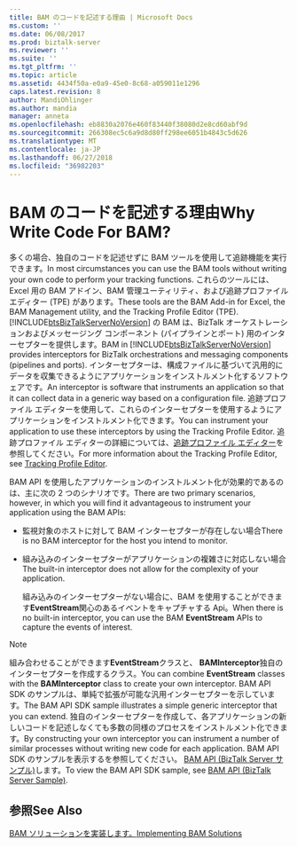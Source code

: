 ```yaml
---
title: BAM のコードを記述する理由 | Microsoft Docs
ms.custom: ''
ms.date: 06/08/2017
ms.prod: biztalk-server
ms.reviewer: ''
ms.suite: ''
ms.tgt_pltfrm: ''
ms.topic: article
ms.assetid: 4434f50a-e0a9-45e0-8c68-a059011e1296
caps.latest.revision: 8
author: MandiOhlinger
ms.author: mandia
manager: anneta
ms.openlocfilehash: eb8830a2076e460f83440f38080d2e8cd60abf9d
ms.sourcegitcommit: 266308ec5c6a9d8d80ff298ee6051b4843c5d626
ms.translationtype: MT
ms.contentlocale: ja-JP
ms.lasthandoff: 06/27/2018
ms.locfileid: "36982203"
---
```

# <a name="why-write-code-for-bam"></a><span data-ttu-id="1248b-103">BAM のコードを記述する理由</span><span class="sxs-lookup"><span data-stu-id="1248b-103">Why Write Code For BAM?</span></span>
<span data-ttu-id="1248b-104">多くの場合、独自のコードを記述せずに BAM ツールを使用して追跡機能を実行できます。</span><span class="sxs-lookup"><span data-stu-id="1248b-104">In most circumstances you can use the BAM tools without writing your own code to perform your tracking functions.</span></span> <span data-ttu-id="1248b-105">これらのツールには、Excel 用の BAM アドイン、BAM 管理ユーティリティ、および追跡プロファイル エディター (TPE) があります。</span><span class="sxs-lookup"><span data-stu-id="1248b-105">These tools are the BAM Add-in for Excel, the BAM Management utility, and the Tracking Profile Editor (TPE).</span></span> <span data-ttu-id="1248b-106">[!INCLUDE[btsBizTalkServerNoVersion](../includes/btsbiztalkservernoversion-md.md)] の BAM は、BizTalk オーケストレーションおよびメッセージング コンポーネント (パイプラインとポート) 用のインターセプターを提供します。</span><span class="sxs-lookup"><span data-stu-id="1248b-106">BAM in [!INCLUDE[btsBizTalkServerNoVersion](../includes/btsbiztalkservernoversion-md.md)] provides interceptors for BizTalk orchestrations and messaging components (pipelines and ports).</span></span> <span data-ttu-id="1248b-107">インターセプターは、構成ファイルに基づいて汎用的にデータを収集できるようにアプリケーションをインストルメント化するソフトウェアです。</span><span class="sxs-lookup"><span data-stu-id="1248b-107">An interceptor is software that instruments an application so that it can collect data in a generic way based on a configuration file.</span></span> <span data-ttu-id="1248b-108">追跡プロファイル エディターを使用して、これらのインターセプターを使用するようにアプリケーションをインストルメント化できます。</span><span class="sxs-lookup"><span data-stu-id="1248b-108">You can instrument your application to use these interceptors by using the Tracking Profile Editor.</span></span> <span data-ttu-id="1248b-109">追跡プロファイル エディターの詳細については、[追跡プロファイル エディター](../core/tracking-profile-editor.md)を参照してください。</span><span class="sxs-lookup"><span data-stu-id="1248b-109">For more information about the Tracking Profile Editor, see [Tracking Profile Editor](../core/tracking-profile-editor.md).</span></span>  
  
 <span data-ttu-id="1248b-110">BAM API を使用したアプリケーションのインストルメント化が効果的であるのは、主に次の 2 つのシナリオです。</span><span class="sxs-lookup"><span data-stu-id="1248b-110">There are two primary scenarios, however, in which you will find it advantageous to instrument your application using the BAM APIs:</span></span>  
  
- <span data-ttu-id="1248b-111">監視対象のホストに対して BAM インターセプターが存在しない場合</span><span class="sxs-lookup"><span data-stu-id="1248b-111">There is no BAM interceptor for the host you intend to monitor.</span></span>  
  
- <span data-ttu-id="1248b-112">組み込みのインターセプターがアプリケーションの複雑さに対応しない場合</span><span class="sxs-lookup"><span data-stu-id="1248b-112">The built-in interceptor does not allow for the complexity of your application.</span></span>  
  
  <span data-ttu-id="1248b-113">組み込みのインターセプターがない場合に、BAM を使用することができます**EventStream**関心のあるイベントをキャプチャする Api。</span><span class="sxs-lookup"><span data-stu-id="1248b-113">When there is no built-in interceptor, you can use the BAM **EventStream** APIs to capture the events of interest.</span></span>  
  
> [!NOTE]
>  <span data-ttu-id="1248b-114">組み合わせることができます**EventStream**クラスと、 **BAMInterceptor**独自のインターセプターを作成するクラス。</span><span class="sxs-lookup"><span data-stu-id="1248b-114">You can combine **EventStream** classes with the **BAMInterceptor** class to create your own interceptor.</span></span> <span data-ttu-id="1248b-115">BAM API SDK のサンプルは、単純で拡張が可能な汎用インターセプターを示しています。</span><span class="sxs-lookup"><span data-stu-id="1248b-115">The BAM API SDK sample illustrates a simple generic interceptor that you can extend.</span></span> <span data-ttu-id="1248b-116">独自のインターセプターを作成して、各アプリケーションの新しいコードを記述しなくても多数の同様のプロセスをインストルメント化できます。</span><span class="sxs-lookup"><span data-stu-id="1248b-116">By constructing your own interceptor you can instrument a number of similar processes without writing new code for each application.</span></span> <span data-ttu-id="1248b-117">BAM API SDK のサンプルを表示するを参照してください。 [BAM API (BizTalk Server サンプル)](../core/bam-api-biztalk-server-sample.md)します。</span><span class="sxs-lookup"><span data-stu-id="1248b-117">To view the BAM API SDK sample, see [BAM API (BizTalk Server Sample)](../core/bam-api-biztalk-server-sample.md).</span></span>  
  
## <a name="see-also"></a><span data-ttu-id="1248b-118">参照</span><span class="sxs-lookup"><span data-stu-id="1248b-118">See Also</span></span>  
 [<span data-ttu-id="1248b-119">BAM ソリューションを実装します。</span><span class="sxs-lookup"><span data-stu-id="1248b-119">Implementing BAM Solutions</span></span>](../core/implementing-bam-solutions.md)